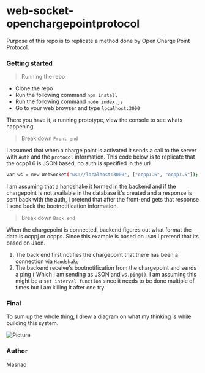 # web-socket-openchargepointprotocol

Purpose of this repo is to replicate a method done by Open Charge Point Protocol.
### Getting started
> Running the repo
  - Clone the repo
  - Run the following command `npm install`
  - Run the following command `node index.js`
  - Go to your web browser and type `localhost:3000`

  There you have it, a running prototype, view the console to see whats happening.


> Break down `Front end`

I assumed that when a charge point is activated it sends a call to the server with `Auth` and the `protocol` information. This code below is to replicate that the ocpp1.6 is JSON based, no auth is specified in the url.
```sh
var ws = new WebSocket("ws://localhost:3000", ["ocpp1.6", "ocpp1.5"]);
```

I am assuming that a handshake it formed in the backend and if the chargepoint is not available in the database it's created and a response is sent back with the auth,
I pretend that after the front-end gets that response I send back the bootnotification information.

> Break down `Back end`

When the chargepoint is connected, backend figures out what format the data is ocppj or ocpps. Since this example is based on `JSON` I pretend that its based on Json.
1) The back end first notifies the chargepoint that there has been a connection via `Handshake`
2) The backend receive's bootnotification from the chargepoint and sends a ping ( Which I am sending as JSON and `ws.ping()`. I am assuming this might be a `set interval function` since it needs to be done multiple of times but I am killing it after one try.

### Final
To sum up the whole thing, I drew a diagram on what my thinking is while building this system.

![Picture](https://github.com/nihitx/web-socket-openchargepointprotocol/Virta.png)

### Author
Masnad
